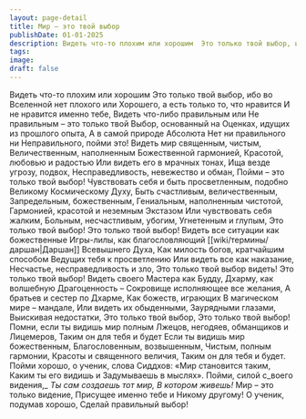 ```yaml
---
layout: page-detail
title: Мир – это твой выбор
publishDate: 01-01-2025
description: Видеть что-то плохим или хорошим  Это только твой выбор, ибо во  Вселенной нет плохого или  Хорошего, а есть только то, что нравится  И не нравится именно тебе,  Видеть что-либо правильным или  Не правильным – это только твой  Выбор, основанный на  Оценках...
tags:
image:
draft: false
---
```

Видеть что-то плохим или хорошим  Это только твой выбор, ибо во  Вселенной нет плохого или  Хорошего, а есть только то, что нравится  И не нравится именно тебе,  Видеть что-либо правильным или  Не правильным – это только твой  Выбор, основанный на  Оценках, идущих из прошлого опыта,  А в самой природе Абсолюта  Нет ни правильного ни  Неправильного, пойми это!  Видеть мир священным, чистым,  Величественным, наполненным  Божественной гармонией,  Красотой, любовью и радостью  Или видеть его в мрачных тонах,  Ища везде угрозу, подвох,  Несправедливость, невежество и обман,  Пойми – это только твой выбор!  Чувствовать себя и быть  просветленным, подобно  Великому Космическому Духу,  Быть счастливым, величественным,  Запредельным, божественным,  Гениальным, наполненным чистотой,  Гармонией, красотой и неземным  Экстазом  Или чувствовать себя жалким,  Больным, несчастливым, убогим,  Угнетенным и глупым,  Это только твой выбор!  Это только твой выбор!  Видеть все ситуации как божественные  Игры-лилы, как благословляющий  [[wiki/термины/даршан|Даршан]] Всевышнего Духа,  Как милость богов, кратчайшим способом  Ведущих тебя к просветлению  Или видеть все как наказание,  Несчастье, несправедливость и зло,  Это только твой выбор видеть!  Это только твой выбор!  Видеть своего Мастера как Будду,  Дхарму, как волшебную  Драгоценность –  Сокровище исполняющее все желания,  А братьев и сестер по Дхарме,  Как божеств, играющих  В магическом мире – мандале,  Или видеть их обыденными,  Заурядными глазами,  Выискивая недостатки,  Это только твой выбор,  Это только твой выбор!  Помни, если ты видишь мир полным  Лжецов, негодяев, обманщиков и  Лицемеров,  Таким он для тебя и будет  Если ты видишь мир божественным,  Благословенным, возвышенным,  Чистым, полным гармонии,  Красоты и священного величия,  Таким он для тебя и будет.  Пойми хорошо, о ученик, слова  Сиддхов:  «Мир становится таким,  Каким ты его видишь и  Задумываешь в мыслях».  Пойми, силой с_воего видения,_   _Ты сам создаешь тот мир,_   _В котором живешь!_  Мир – это только видение,  Присущее именно тебе и  Никому другому!  О ученик, подумав хорошо,  Сделай правильный выбор!
  
